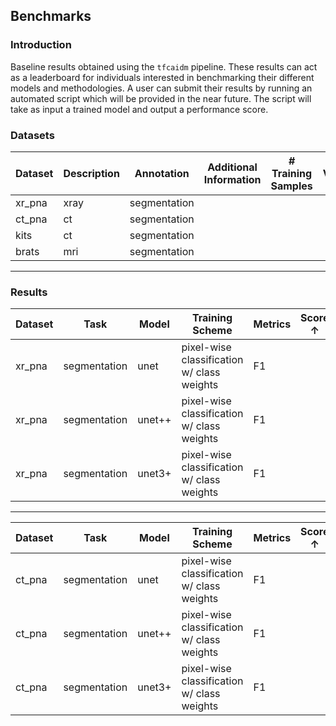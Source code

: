 ## Benchmarks

### Introduction

Baseline results obtained using the `tfcaidm` pipeline. These results can act as a leaderboard for individuals interested in benchmarking their different models and methodologies. A user can submit their results by running an automated script which will be provided in the near future. The script will take as input a trained model and output a performance score.

### Datasets

| Dataset      | Description | Annotation   | Additional Information | # Training Samples | # Validation Samples |
| ------------ | ----------- | ------------ | ---------------------- | ------------------ | -------------------- |
| xr_pna       | xray        | segmentation |                        |                    |                      |         
| ct_pna       | ct          | segmentation |                        |                    |                      |         
| kits         | ct          | segmentation |                        |                    |                      |         
| brats        | mri         | segmentation |                        |                    |                      |         

---

### Results

| Dataset | Task             | Model  | Training Scheme                            | Metrics | Score ↑|
| ------- | ---------------- | ------ | ------------------------------------------ | ------- | -----  |
| xr_pna  | segmentation     | unet   | pixel-wise classification w/ class weights | F1      |        |
| xr_pna  | segmentation     | unet++ | pixel-wise classification w/ class weights | F1      |        |
| xr_pna  | segmentation     | unet3+ | pixel-wise classification w/ class weights | F1      |        |

---

| Dataset | Task             | Model  | Training Scheme                            | Metrics | Score ↑|
| ------- | ---------------- | ------ | ------------------------------------------ | ------- | -----  |
| ct_pna  | segmentation     | unet   | pixel-wise classification w/ class weights | F1      |        |
| ct_pna  | segmentation     | unet++ | pixel-wise classification w/ class weights | F1      |        |
| ct_pna  | segmentation     | unet3+ | pixel-wise classification w/ class weights | F1      |        |